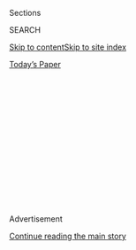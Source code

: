 <div id="app">

<div>

<div>

<div>

<div class="NYTAppHideMasthead css-1q2w90k e1suatyy0">

<div class="section css-ui9rw0 e1suatyy2">

<div class="css-eph4ug er09x8g0">

<div class="css-6n7j50">

</div>

<span class="css-1dv1kvn">Sections</span>

<div class="css-10488qs">

<span class="css-1dv1kvn">SEARCH</span>

</div>

[Skip to content](#site-content)[Skip to site index](#site-index)

</div>

<div class="css-10698na e1huz5gh0">

</div>

</div>

<div id="masthead-bar-one" class="section hasLinks css-15hmgas e1csuq9d3">

<div class="css-uqyvli e1csuq9d0">

</div>

<div class="css-1uqjmks e1csuq9d1">

</div>

<div class="css-9e9ivx">

[](https://myaccount.nytimes.com/auth/login?response_type=cookie&client_id=vi)

</div>

<div class="css-1bvtpon e1csuq9d2">

[Today’s Paper](https://www.nytimes.com/section/todayspaper)

</div>

</div>

</div>

</div>

<div data-aria-hidden="false">

<div id="site-content" role="main">

<div>

<div class="css-1aor85t" style="opacity:0.000000001;z-index:-1;visibility:hidden">

<div class="css-1hqnpie">

<div class="css-epjblv">

<span class="css-17xtcya">[Opinion](/section/opinion)</span><span class="css-x15j1o">|</span><span class="css-fwqvlz">What
If the Russian Revolution Had Never Happened?</span>

</div>

<div class="css-k008qs">

<div class="css-1iwv8en">

<span class="css-18z7m18"></span>

<div>

</div>

</div>

<span class="css-1n6z4y">https://nyti.ms/2hKpZv1</span>

<div class="css-1705lsu">

<div class="css-4xjgmj">

<div class="css-4skfbu" role="toolbar" data-aria-label="Social Media Share buttons, Save button, and Comments Panel with current comment count" data-testid="share-tools">

  - 
  - 
  - 
  - 
    
    <div class="css-6n7j50">
    
    </div>

  - 
  - 

</div>

</div>

</div>

</div>

</div>

</div>

<div id="NYT_TOP_BANNER_REGION" class="css-13pd83m">

</div>

<div id="top-wrapper" class="css-1sy8kpn">

<div id="top-slug" class="css-l9onyx">

Advertisement

</div>

[Continue reading the main story](#after-top)

<div class="ad top-wrapper" style="text-align:center;height:100%;display:block;min-height:250px">

<div id="top" class="place-ad" data-position="top" data-size-key="top">

</div>

</div>

<div id="after-top">

</div>

</div>

<div id="sponsor-wrapper" class="css-1hyfx7x">

<div id="sponsor-slug" class="css-19vbshk">

Supported by

</div>

[Continue reading the main story](#after-sponsor)

<div id="sponsor" class="ad sponsor-wrapper" style="text-align:center;height:100%;display:block">

</div>

<div id="after-sponsor">

</div>

</div>

<div class="css-v5btjw etb61u70">

<div class="css-v05ibm etb61u71">

[Opinion](/section/opinion)

</div>

</div>

[Red Century](/column/red-century "Red Century")

<div class="css-1vkm6nb ehdk2mb0">

# What If the Russian Revolution Had Never Happened?

</div>

<div class="css-xt80pu e12qa4dv0">

<div class="css-18e8msd">

<div class="css-vp77d3 epjyd6m0">

<div class="css-1baulvz">

By <span class="css-1baulvz last-byline" itemprop="name">Simon Sebag
Montefiore</span>

</div>

</div>

  - Nov. 6, 2017

  - 
    
    <div class="css-4xjgmj">
    
    <div class="css-d8bdto" role="toolbar" data-aria-label="Social Media Share buttons, Save button, and Comments Panel with current comment count" data-testid="share-tools">
    
      - 
      - 
      - 
      - 
        
        <div class="css-6n7j50">
        
        </div>
    
      - 
      - 
    
    </div>
    
    </div>

</div>

</div>

<div class="css-79elbk" data-testid="photoviewer-wrapper">

<div class="css-z3e15g" data-testid="photoviewer-wrapper-hidden">

</div>

<div class="css-1a48zt4 ehw59r15" data-testid="photoviewer-children">

![<span class="css-16f3y1r e13ogyst0" data-aria-hidden="true">Vladimir
Lenin addressing a crowd in Moscow in
1918.</span><span class="css-cnj6d5 e1z0qqy90" itemprop="copyrightHolder"><span class="css-1ly73wi e1tej78p0">Credit...</span><span><span>Russian
State Archive of Social and Political History, via Associated
Press</span></span></span>](https://static01.nyt.com/images/2017/11/06/opinion/06redcenturyWeb/06redcenturyWeb-articleLarge.jpg?quality=75&auto=webp&disable=upscale)

</div>

</div>

<div class="section meteredContent css-1r7ky0e" name="articleBody" itemprop="articleBody">

<div class="css-1fanzo5 StoryBodyCompanionColumn">

<div class="css-53u6y8">

The October Revolution, organized by Vladimir Lenin exactly a century
ago, is still relevant today in ways that would have seemed unimaginable
when Soviet Communism collapsed.

Marxist-Leninism (albeit in the unique capitalist-Maoist form) still
propels China, the world’s surging hyperpower, even as that same
ideology ruins Cuba and Venezuela. Meanwhile, North Korea, a dystopian
Leninist monarchy with nuclear weapons, terrifies the world. Even more
surprisingly, Communism is experiencing a resurrection in democratic
Britain: Jeremy Corbyn, that quasi-Leninist comfortingly disguised as
cuddly grey-beard, is the most extreme politician ever to lead one of
Britain’s two main parties, and he is inching toward power.

But Lenin’s tactics, too, are resurgent. He was a sophisticated genius
of merciless zero-sum gain, expressed by his phrase [“Kto
kovo?”](https://en.wikipedia.org/wiki/Who,_whom%3F) — literally, “Who,
whom?” asking the question who controls whom and, more important, who
kills whom. President Trump is some ways the personification of a new
Bolshevism of the right where the ends justify the means and acceptable
tactics include lies and smears, and the exploitation of what Lenin
called useful idiots. It’s no coincidence that President Trump’s chief
campaign strategist, Steve Bannon, [once boasted “I am a
Leninist.”](https://www.thedailybeast.com/steve-bannon-trumps-top-guy-told-me-he-was-a-leninist)

One hundred years later, as its events continue to reverberate and
inspire, October 1917 looms epic, mythic, mesmerizing. Its effects were
so enormous that it seems impossible that it might not have happened the
way it did.

</div>

</div>

<div class="css-1fanzo5 StoryBodyCompanionColumn">

<div class="css-53u6y8">

And yet it nearly didn’t.

There was nothing inevitable about the Bolshevik revolution. By 1917,
the Romanov monarchy was decaying quickly, but its emperors may have
saved themselves had they not missed repeated chances to reform. The
other absolute monarchies of Europe — the Ottomans, the Habsburgs — fell
because they were defeated in World War I. Would the Romanovs have
fallen, too, if they had survived just one more year to share in the
victory of November 1918?

By 1913, the czar’s secret police had dispersed and vanquished the
opposition. Just before the fall of the czar, Lenin reflected to his
wife that revolution “won’t happen in our lifetime.” Ultimately, it was
a spontaneous, disorganized popular uprising and a crisis of military
loyalty that forced Nicholas’s abdication. When that moment arrived,
Lenin was in Zurich, [Trotsky in New
York](https://www.jacobinmag.com/2016/10/trotsky-new-york-socialist-party-debs-revolution/)
and Stalin in Siberia.

Lenin initially thought it was “a hoax.” He was lucky that Germany
inserted him like a bacillus (via [the so-called sealed
train](https://www.nytimes.com/2017/06/19/opinion/was-lenin-a-german-agent.html))
to take Russia out of the war. Back in Petrograd, Lenin, aided by
fellow-radicals Trotsky and Stalin, had to overpower erring Bolshevik
comrades, who proposed cooperation with the provisional government, and
force them to agree to his plan for a coup. The government should have
found and killed him but it failed to do so. He succeeded.

Even the “storming” of the Winter Palace — restaged in [a 1920
propaganda spectacular](https://www.youtube.com/watch?v=fLihunxEzwE) as
a people’s triumph — was no storming at all. Lenin rages as it took days
to seize the main buildings of the government, while the palace itself
was taken by climbing through unlocked windows, undefended except for
adolescent cadets — followed by a bacchanalia, with drunk Bolsheviks
slurping the czar’s Château d’Yquem 1847 out of the gutters.

October might have heralded a short-lived interim, like so many other
failed revolutions of that era. Any coordinated attack by White armies,
the other side in the Russian civil war, or any intervention by Western
forces would have swept the Bolsheviks away. It all depended on Lenin.
He was very nearly overthrown in a coup by rebellious coalition partners
but he made his own luck, though, by a combination of ideological
passion, ruthless pragmatism, unchecked bloodletting and the will to
establish a dictatorship. And sometimes, he just got plain lucky: On
Aug. 30, 1918, he was shot while addressing a crowd of workers at a
factory in Moscow. He survived by inches.

</div>

</div>

<div class="css-1fanzo5 StoryBodyCompanionColumn">

<div class="css-53u6y8">

Had any of these events foiled Lenin, our own times would be radically
different. Without Lenin there would have been no Hitler. Hitler owed
much of his rise to the support of conservative elites who feared a
Bolshevik revolution on German soil and who believed that he alone could
defeat Marxism. And the rest of his radical program was likewise
justified by the threat of Leninist revolution. His anti-Semitism, his
anti-Slavic plan for Lebensraum and above all the invasion of the Soviet
Union in 1941 were supported by the elites and the people because of the
fear of what the Nazis called “Judeo-Bolshevism.”

Without the Russian Revolution of 1917, Hitler would likely have ended
up painting postcards in one of the same flophouses where he started. No
Lenin, no Hitler — and the 20th century becomes unimaginable. Indeed,
the very geography of our imagination becomes unimaginable.

The East would look as different as the West. Mao, who received huge
amounts of Soviet aid in the 1940s, would not have conquered China,
which might still be ruled by the family of [Chiang
Kai-shek](https://www.nytimes.com/topic/person/chiang-kaishek). The
inspirations that illuminated the mountains of Cuba and the jungles of
Vietnam would never have been. Kim Jong-un, pantomimic pastiche of
Stalin, would not exist. There would have been no Cold War. The
tournaments of power would likely have been just as vicious — just
differently vicious.

The Russian Revolution mobilized a popular passion across the world
based on Marxism-Leninism, fueled by [messianic
zeal](https://www.ft.com/content/21eccc8e-7d35-11e7-ab01-a13271d1ee9c).
It was, perhaps, after the three Abrahamic religions, the greatest
millenarian rapture of human history.

That virtuous idealism justified any monstrosity. The Bolsheviks admired
the cleansing purges of Robespierre’s Reign of Terror: “A revolution
without firing squads is meaningless,” Lenin said. The Bolsheviks
created the first professional revolutionaries, the first total police
state, the first modern mass-mobilization on behalf of class war against
counterrevolution. Bolshevism was a mind-set, an idiosyncratic culture
with an intolerant paranoid wordview obsessed with abstruse Marxist
ideology. Their zeal justified the mass killings of all enemies, real
and potential, not just by Lenin or Stalin but also Mao, Pol Pot in
Cambodia, Mengistu Haile Mariam in Ethiopia. It also gave birth to slave
labor camps, economic catastrophe and untold psychological damage.
(These events are now so long ago that the horrors have been blurred and
history forgotten; a glamorous glow of power and idealism lingers to
intoxicate young voters disenchanted with the bland dithering of liberal
capitalism.)

And then there is Russia, the successor to the Soviet Union. President
Vladimir Putin’s power is enforced by his fellow former K.G.B. officers,
the heirs of Lenin and Stalin’s secret police. Mr. Putin and his regime
have adopted the Leninist tactics of “konspiratsia” and
“dezinformatsiya*,”* which have turned out to be ideally suited to
today’s technologies. Americans may have invented the internet, but they
saw it (decadently) as a means of making money or (naïvely) as a magical
click to freedom. The Russians, bred on Leninist cynicism, harnessed it
to undermine American democracy.

</div>

</div>

<div class="css-1fanzo5 StoryBodyCompanionColumn">

<div class="css-53u6y8">

Mr. Putin mourned the fall of Soviet Union as [“the greatest
geopolitical
catastrophe”](http://www.nbcnews.com/id/7632057/ns/world_news/t/putin-soviet-collapse-genuine-tragedy/#.WfzGyBNSxmM)
of the 20th century, yet he regards Lenin as an agent of chaos between
two epochs of national grandeur — the Romanovs before Nicholas II (Peter
the Great and Alexander III are favorites) and Soviet Union’s superpower
glory under Stalin.

Mr. Putin presents himself as a czar — and like any czar, he fears
revolution above all else. That is why it is victory against Germany in
1945, not the Bolshevik Revolution of 1917 that is the founding myth of
Putinist Russia. Hence the irony that while the West has been discussing
the revolution at length, Russia is largely [pretending it never
happened](https://www.theatlantic.com/international/archive/2017/04/russia-putin-revolution-lenin-nicholas-1917/521571/).
Lenin’s marble mausoleum in Red Square must echo with his laughter
because that’s just the sort of serpentine political calculation he
would have appreciated.

</div>

</div>

</div>

<div>

</div>

<div>

</div>

<div>

</div>

<div>

<div id="bottom-wrapper" class="css-1ede5it">

<div id="bottom-slug" class="css-l9onyx">

Advertisement

</div>

[Continue reading the main story](#after-bottom)

<div id="bottom" class="ad bottom-wrapper" style="text-align:center;height:100%;display:block;min-height:90px">

</div>

<div id="after-bottom">

</div>

</div>

</div>

</div>

</div>

## Site Index

<div>

</div>

## Site Information Navigation

  - [© <span>2020</span> <span>The New York Times
    Company</span>](https://help.nytimes.com/hc/en-us/articles/115014792127-Copyright-notice)

<!-- end list -->

  - [NYTCo](https://www.nytco.com/)
  - [Contact
    Us](https://help.nytimes.com/hc/en-us/articles/115015385887-Contact-Us)
  - [Work with us](https://www.nytco.com/careers/)
  - [Advertise](https://nytmediakit.com/)
  - [T Brand Studio](http://www.tbrandstudio.com/)
  - [Your Ad
    Choices](https://www.nytimes.com/privacy/cookie-policy#how-do-i-manage-trackers)
  - [Privacy](https://www.nytimes.com/privacy)
  - [Terms of
    Service](https://help.nytimes.com/hc/en-us/articles/115014893428-Terms-of-service)
  - [Terms of
    Sale](https://help.nytimes.com/hc/en-us/articles/115014893968-Terms-of-sale)
  - [Site Map](https://spiderbites.nytimes.com)
  - [Help](https://help.nytimes.com/hc/en-us)
  - [Subscriptions](https://www.nytimes.com/subscription?campaignId=37WXW)

</div>

</div>

</div>

</div>
